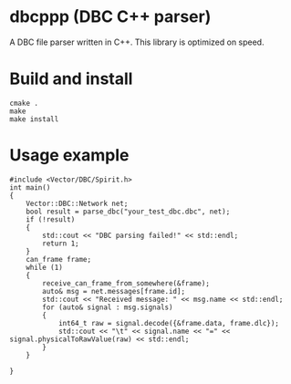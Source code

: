 # dbcppp (DBC C++ parser)
A DBC file parser written in C++.
This library is optimized on speed.

# Build and install
```
cmake .
make
make install
```
# Usage example
```
#include <Vector/DBC/Spirit.h>
int main()
{
    Vector::DBC::Network net;
    bool result = parse_dbc("your_test_dbc.dbc", net);
    if (!result)
    {
        std::cout << "DBC parsing failed!" << std::endl;
        return 1;
    }
    can_frame frame;
    while (1)
    {
        receive_can_frame_from_somewhere(&frame);
        auto& msg = net.messages[frame.id];
        std::cout << "Received message: " << msg.name << std::endl;
        for (auto& signal : msg.signals)
        {
            int64_t raw = signal.decode({&frame.data, frame.dlc});
            std::cout << "\t" << signal.name << "=" << signal.physicalToRawValue(raw) << std::endl;
        }
    }
    
}

```
